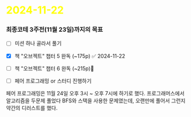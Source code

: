 # <span style="color:yellow">2024-11-22</span>

### 최종코테 3주전(11월 23일)까지의 목표
- [ ] 미션 하나 골라서 풀기
- [x] 책 "오브젝트" 챕터 5 완독 (~175p) ✅ 2024-11-22
- [ ] 책 "오브젝트" 챕터 6 완독 (~215p)
- [ ] 페어 프로그래밍 or 스터디 진행하기


페어 프로그래밍은 11월 24일 오후 3시 ~ 오후 7시에 하기로 했다.
프로그래머스에서 알고리즘을 두문제 풀었다
BFS와 스택을 사용한 문제였는데, 오랜만에 풀어서 그런지 약간의 디러스트를 했다.

